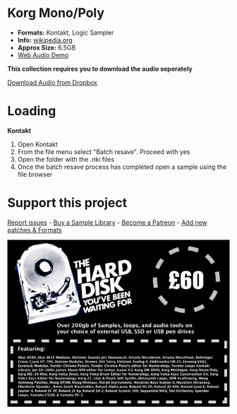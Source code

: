 # Korg Mono/Poly 




-   **Formats:** Kontakt, Logic Sampler
 -  **Info:** [wikipedia.org](https://en.wikipedia.org/wiki/Korg_Mono/Poly/)
 - **Approx Size:**  6.5GB  
 - [Web Audio Demo](https://www.modularsamples.com/Demos/demos/monopoly.html)


**This collection requires you to download the audio seperately**

[Download Audio from Dropbox](https://www.dropbox.com/sh/itau8h5hfd4wlva/AAA2TKoRMUF_nTu6B8PZzT0ta?dl=0)

# Loading

****Kontakt****

1.  Open Kontakt
2. From the file menu select "Batch resave". Proceed with yes
3. Open the folder with the .nki files
4. Once the batch resave process has completed open a sample using the file browser

# 

# Support this project

[Report issues](/issues) - [Buy a Sample Library](https://gumroad.com/modularsamples) - [Become a Patreon](https://www.patreon.com/modularsamples) - [Add new patches & Formats](/pulls)

[
![Sample library disks](https://github.com/publicsamples/Public-Samples/raw/master/images/drives2.jpg?raw=true)
](https://gum.co/modularsamples-drives)
